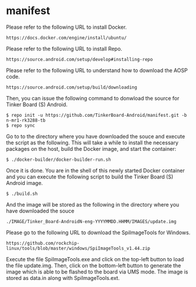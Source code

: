 # manifest

Please refer to the following URL to install Docker.

    https://docs.docker.com/engine/install/ubuntu/

Please refer to the following URL to install Repo. 

    https://source.android.com/setup/develop#installing-repo

Please refer to the following URL to understand how to download the AOSP code.

    https://source.android.com/setup/build/downloading

Then, you can issue the following command to donwload the source for Tinker Board (S) Android.

    $ repo init -u https://github.com/TinkerBoard-Android/manifest.git -b n-mr1-rk3288-tb
    $ repo sync

Go to to the directory where you have downloaded the souce and execute the script as the following. This will take a while to install the necessary packages on the host, build the Docker image, and start the container:

    $ ./docker-builder/docker-builder-run.sh

Once it is done. You are in the shell of this newly started Docker container and you can execute the following script to build the Tinker Board (S) Android image.

    $ ./build.sh

And the image will be stored as the following in the directory where you have downloaded the souce

    ./IMAGE/Tinker_Board-AndroidN-eng-YYYYMMDD.HHMM/IMAGES/update.img

Please go to the following URL to download the SpiImageTools for Windows.

    https://github.com/rockchip-linux/tools/blob/master/windows/SpiImageTools_v1.44.zip

Execute the file SpiImageTools.exe and click on the top-left button to load the file update.img. Then, click on the bottom-left button to generate the image which is able to be flashed to the board via UMS mode. The image is stored as data.in along with SpiImageTools.ext. 
